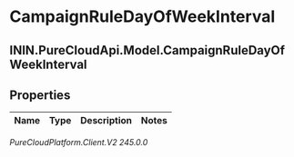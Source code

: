 # CampaignRuleDayOfWeekInterval

## ININ.PureCloudApi.Model.CampaignRuleDayOfWeekInterval

## Properties

|Name | Type | Description | Notes|
|------------ | ------------- | ------------- | -------------|



_PureCloudPlatform.Client.V2 245.0.0_
